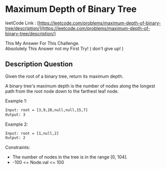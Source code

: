 # Maximum Depth of Binary Tree

leetCode Link : [https://leetcode.com/problems/maximum-depth-of-binary-tree/description/](https://leetcode.com/problems/maximum-depth-of-binary-tree/description/)

This My Answer For This Challenge.  
Absolutely This Answer not my First Try! ( don't give up! )

## Description Question

Given the root of a binary tree, return its maximum depth.

A binary tree's maximum depth is the number of nodes along the longest path from the root node down to the farthest leaf node.

Example 1:

```txt
Input: root = [3,9,20,null,null,15,7]
Output: 3
```

Example 2:

```txt
Input: root = [1,null,2]
Output: 2
```

Constraints:

- The number of nodes in the tree is in the range [0, 104].
- -100 <= Node.val <= 100

